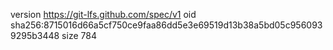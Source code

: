 version https://git-lfs.github.com/spec/v1
oid sha256:8715016d66a5cf750ce9faa86dd5e3e69519d13b38a5bd05c9560939295b3448
size 784
